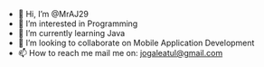 - 👋 Hi, I’m @MrAJ29
- 👀 I’m interested in Programming
- 🌱 I’m currently learning Java
- 💞️ I’m looking to collaborate on Mobile Application Development
- 📫 How to reach me mail me on: jogaleatul@gmail.com

<!---
MrAJ29/MrAJ29 is a ✨ special ✨ repository because its `README.md` (this file) appears on your GitHub profile.
You can click the Preview link to take a look at your changes.
--->
